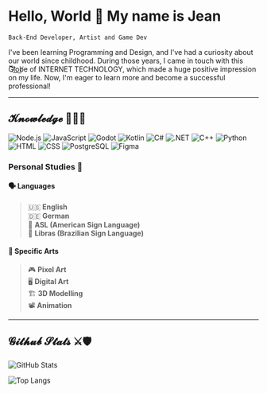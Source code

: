# Hello, World 👋 My name is Jean

`Back-End Developer, Artist and Game Dev`

I've been learning Programming and Design, and I've had a curiosity about our world since childhood. During those years, I came in touch with this G͞͡l̷o͟͜b̸e of INTERNET TECHNOLOGY, which made a huge positive impression on my life. Now, I'm eager to learn more and become a successful professional!
 
---

## 𝓚𝓷𝓸𝔀𝓵𝓮𝓭𝓰𝓮 🧙‍♂️📜

![Node.js](https://img.shields.io/badge/Node.js-339933?style=for-the-badge&logo=nodedotjs&logoColor=white)
![JavaScript](https://img.shields.io/badge/JavaScript-F7DF1E?style=for-the-badge&logo=javascript&logoColor=black)
![Godot](https://img.shields.io/badge/Godot-478CBF?style=for-the-badge&logo=godot-engine&logoColor=white)
![Kotlin](https://img.shields.io/badge/Kotlin-7F52FF?style=for-the-badge&logo=kotlin&logoColor=white)
![C#](https://img.shields.io/badge/C%23-239120?style=for-the-badge&logo=microsoft-dotnet&logoColor=white)
![.NET](https://img.shields.io/badge/.NET-512BD4?style=for-the-badge&logo=.net&logoColor=white)
![C++](https://img.shields.io/badge/C++-00599C?style=for-the-badge&logo=c%2b%2b&logoColor=white)
![Python](https://img.shields.io/badge/Python-3776AB?style=for-the-badge&logo=python&logoColor=white)
![HTML](https://img.shields.io/badge/HTML5-E34F26?style=for-the-badge&logo=html5&logoColor=white)
![CSS](https://img.shields.io/badge/CSS3-1572B6?style=for-the-badge&logo=css3&logoColor=white)
![PostgreSQL](https://img.shields.io/badge/PostgreSQL-336791?style=for-the-badge&logo=postgresql&logoColor=white)
![Figma](https://img.shields.io/badge/Figma-F24E1E?style=for-the-badge&logo=figma&logoColor=white)

### Personal Studies 📘

#### 🗣️ **Languages**

> 🇺🇸 **English**  
> 🇩🇪 **German**   
> 🤟 **ASL (American Sign Language)**  
> 🤚 **Libras (Brazilian Sign Language)**

#### 🎨 **Specific Arts**

> 🎮 **Pixel Art**  
> 🖥️ **Digital Art**  
> 🏗️ **3D Modelling**  
> 📽️ **Animation**

---

## **𝓖𝓲𝓽𝓱𝓾𝓫 𝓢𝓽𝓪𝓽𝓼** ⚔️🛡️

![GitHub Stats](https://github-readme-stats.vercel.app/api?username=JehanLuk&show_icons=true&count_private=true&hide=prs&theme=radical)

![Top Langs](https://github-readme-stats.vercel.app/api/top-langs/?username=JehanLuk&layout=compact&theme=radical)
